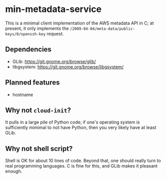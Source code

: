 min-metadata-service
====================

This is a minimal client implementation of the AWS metadata API in C;
at present, it only implements the
`/2009-04-04/meta-data/public-keys/0/openssh-key` request.

Dependencies
------------

 * GLib: https://git.gnome.org/browse/glib/
 * libgsystem: https://git.gnome.org/browse/libgsystem/

Planned features
----------------

 * hostname

Why not `cloud-init`?
---------------------

It pulls in a large pile of Python code; if one's operating system is
sufficiently mimimal to not have Python, then you very likely have at
least GLib.

Why not shell script?
---------------------

Shell is OK for about 10 lines of code.  Beyond that, one should
really turn to real programming languages.  C is fine for this, and
GLib makes it pleasant enough.
